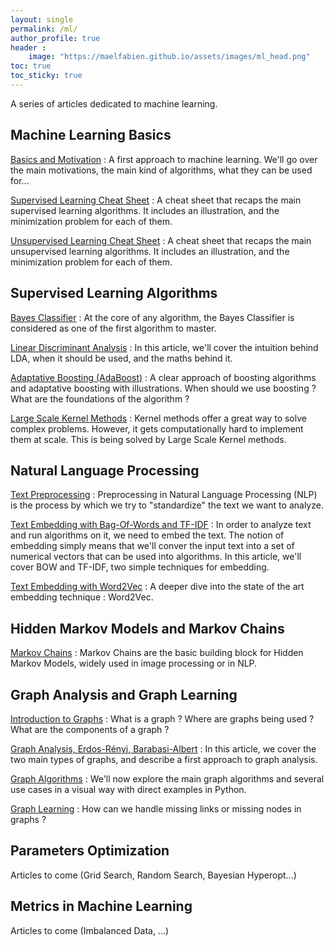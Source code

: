```yaml
---
layout: single
permalink: /ml/
author_profile: true
header :
    image: "https://maelfabien.github.io/assets/images/ml_head.png"
toc: true
toc_sticky: true
---
```


A series of articles dedicated to machine learning.

## Machine Learning Basics

[Basics and Motivation](https://maelfabien.github.io/machinelearning/ml_base/) : A first approach to machine learning. We'll go over the main motivations, the main kind of algorithms, what they can be used for...

[Supervised Learning Cheat Sheet](https://maelfabien.github.io/machinelearning/supervised/) : A cheat sheet that recaps the main supervised learning algorithms. It includes an illustration, and the minimization problem for each of them.

[Unsupervised Learning Cheat Sheet](https://maelfabien.github.io/machinelearning/unsupervised/) : A cheat sheet that recaps the main unsupervised learning algorithms. It includes an illustration, and the minimization problem for each of them.

## Supervised Learning Algorithms

[Bayes Classifier](https://maelfabien.github.io/machinelearning/bayes/) : At the core of any algorithm, the Bayes Classifier is considered as one of the first algorithm to master.

[Linear Discriminant Analysis](https://maelfabien.github.io/machinelearning/LDA/) : In this article, we'll cover the intuition behind LDA, when it should be used, and the maths behind it.

[Adaptative Boosting (AdaBoost)](https://maelfabien.github.io/machinelearning/adaboost/) : A clear approach of boosting algorithms and adaptative boosting with illustrations. When should we use boosting ? What are the foundations of the algorithm ?

[Large Scale Kernel Methods](https://maelfabien.github.io/machinelearning/largescale/) : Kernel methods offer a great way to solve complex problems. However, it gets computationally hard to implement them at scale. This is being solved by Large Scale Kernel methods.

## Natural Language Processing

[Text Preprocessing](https://maelfabien.github.io/machinelearning/NLP_1/) : Preprocessing in Natural Language Processing (NLP) is the process by which we try to "standardize" the text we want to analyze.

[Text Embedding with Bag-Of-Words and TF-IDF](https://maelfabien.github.io/machinelearning/NLP_2/) : In order to analyze text and run algorithms on it, we need to embed the text. The notion of embedding simply means that we'll conver the input text into a set of numerical vectors that can be used into algorithms. In this article, we'll cover BOW and TF-IDF, two simple techniques for embedding.

[Text Embedding with Word2Vec](https://maelfabien.github.io/machinelearning/NLP_3/) : A deeper dive into the state of the art embedding technique : Word2Vec.

## Hidden Markov Models and Markov Chains

[Markov Chains](https://maelfabien.github.io/machinelearning/HMM_1/) : Markov Chains are the basic building block for Hidden Markov Models, widely used in image processing or in NLP.

## Graph Analysis and Graph Learning

[Introduction to Graphs](https://maelfabien.github.io/machinelearning/graph_1/) : What is a graph ? Where are graphs being used ? What are the components of a graph ?

[Graph Analysis, Erdos-Rényi, Barabasi-Albert](https://maelfabien.github.io/machinelearning/graph_2/) : In this article, we cover the two main types of graphs, and describe a first approach to graph analysis. 

[Graph Algorithms](https://maelfabien.github.io/machinelearning/graph_3/) : We'll now explore the main graph algorithms and several use cases in a visual way with direct examples in Python. 

[Graph Learning](https://maelfabien.github.io/machinelearning/graph_4/) : How can we handle missing links or missing nodes in graphs ? 

## Parameters Optimization

Articles to come (Grid Search, Random Search, Bayesian Hyperopt...)

## Metrics in Machine Learning

Articles to come (Imbalanced Data, ...)

